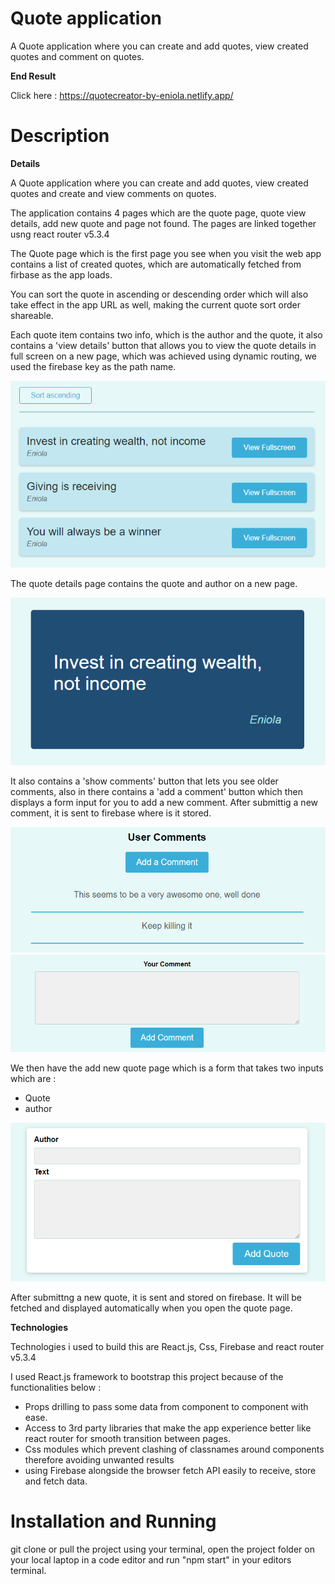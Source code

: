 # Quote application

A Quote application where you can create and add quotes, view created quotes and comment on quotes.

**End Result**

Click here : https://quotecreator-by-eniola.netlify.app/

# Description

**Details**

A Quote application where you can create and add quotes, view created quotes and create and view comments on quotes.

The application contains 4 pages which are the quote page, quote view details, add new quote and page not found. The pages are linked together usng react router v5.3.4

The Quote page which is the first page you see when you visit the web app contains a list of created quotes, which are automatically fetched from firbase as the app loads. 

You can sort the quote in ascending or descending order which will also take effect in the app URL as well, making the current quote sort order shareable.

Each quote item contains two info, which is the author and the quote, it also contains a 'view details' button that allows you to view the quote details in full screen on a new page, which was achieved using dynamic routing, we used the firebase key as the path name.

![quote page](https://github.com/Eniola-Codes/Quote-creating-app/blob/main/src/assets/quotepage.png?raw=true)

The quote details page contains the quote and author on a new page.

![quote big](https://github.com/Eniola-Codes/Quote-creating-app/blob/main/src/assets/quotecard.png?raw=true)

It also contains a 'show comments' button that lets you see older comments, also in there contains a 'add a comment' button which then displays a form input for you to add a new comment. After submittig a new comment, it is sent to firebase where is it stored.

![comment](https://github.com/Eniola-Codes/Quote-creating-app/blob/main/src/assets/comments.png?raw=true)
![comment form](https://github.com/Eniola-Codes/Quote-creating-app/blob/main/src/assets/addcomments.png?raw=true)

We then have the add new quote page which is a form that takes two inputs which are : 

- Quote
- author

![new quote](https://github.com/Eniola-Codes/Quote-creating-app/blob/main/src/assets/addquote.png?raw=true)

After submittng a new quote, it is sent and stored on firebase. It will be fetched and displayed automatically when you open the quote page.

**Technologies**

Technologies i used to build this are React.js, Css, Firebase and react router v5.3.4

I used React.js framework to bootstrap this project because of the functionalities below : 

- Props drilling to pass some data from component to component with ease.
- Access to 3rd party libraries that make the app experience better like react router for smooth transition between pages.
- Css modules which prevent clashing of classnames around components therefore avoiding unwanted results
- using Firebase alongside the browser fetch API easily to receive, store and fetch data. 

# Installation and Running

git clone or pull the project using your terminal, open the project folder on your local laptop in a code editor and run "npm start" in your editors terminal.



